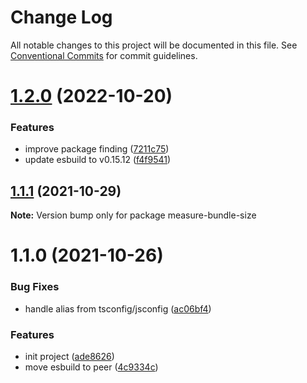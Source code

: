 # Change Log

All notable changes to this project will be documented in this file.
See [Conventional Commits](https://conventionalcommits.org) for commit guidelines.

# [1.2.0](https://github.com/ambar/vscode-bundle-size/compare/measure-bundle-size@1.1.1...measure-bundle-size@1.2.0) (2022-10-20)

### Features

- improve package finding ([7211c75](https://github.com/ambar/vscode-bundle-size/commit/7211c75db4339590f0c8317c3a2e7101c48d47a9))
- update esbuild to v0.15.12 ([f4f9541](https://github.com/ambar/vscode-bundle-size/commit/f4f9541d5204e92e4c11aab90c28cc9a2ba6587f))

## [1.1.1](https://github.com/ambar/vscode-bundle-size/compare/measure-bundle-size@1.1.0...measure-bundle-size@1.1.1) (2021-10-29)

**Note:** Version bump only for package measure-bundle-size

# 1.1.0 (2021-10-26)

### Bug Fixes

- handle alias from tsconfig/jsconfig ([ac06bf4](https://github.com/ambar/vscode-bundle-size/commit/ac06bf4))

### Features

- init project ([ade8626](https://github.com/ambar/vscode-bundle-size/commit/ade8626))
- move esbuild to peer ([4c9334c](https://github.com/ambar/vscode-bundle-size/commit/4c9334c))
